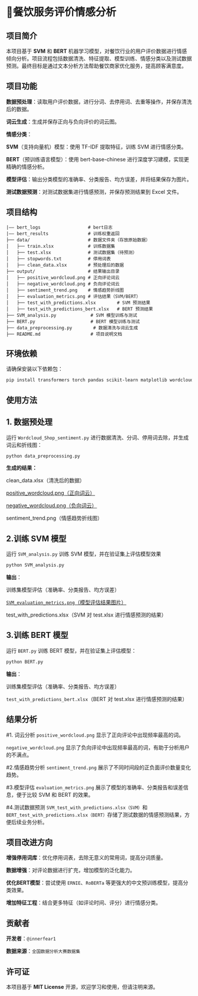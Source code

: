 # 🚀餐饮服务评价情感分析
## 项目简介

本项目基于 **SVM** 和 **BERT** 机器学习模型，对餐饮行业的用户评价数据进行情感倾向分析。项目流程包括数据清洗、特征提取、模型训练、情感分类以及测试数据预测。最终目标是通过文本分析方法帮助餐饮商家优化服务，提高顾客满意度。

## 项目功能

**数据预处理**：读取用户评价数据，进行分词、去停用词、去重等操作，并保存清洗后的数据。

**词云生成**：生成并保存正向与负向评价的词云图。

**情感分类**：
    
**SVM**（支持向量机）模型：使用 TF-IDF 提取特征，训练 SVM 进行情感分类。
    
**BERT**（预训练语言模型）：使用 bert-base-chinese 进行深度学习建模，实现更精确的情感分析。

**模型评估**：输出分类模型的准确率、分类报告、均方误差，并将结果保存为图片。

**测试数据预测**：对测试数据集进行情感预测，并保存预测结果到 Excel 文件。

## 项目结构

```angular2html
|—— bert_logs                  # bert日志
|—— bert_results               # 训练权重返回
├── data/                      # 数据文件夹（存放原始数据）
│   ├── train.xlsx             # 训练数据集
│   ├── test.xlsx              # 测试数据集（待预测）
│   ├── stopwords.txt          # 停用词表
│   ├── clean_data.xlsx        # 预处理后的数据
├── output/                    # 结果输出目录
│   ├── positive_wordcloud.png # 正向评论词云
│   ├── negative_wordcloud.png # 负向评论词云
│   ├── sentiment_trend.png    # 情感趋势折线图
│   ├── evaluation_metrics.png # 评估结果（SVM/BERT）
│   ├── test_with_predictions.xlsx        # SVM 预测结果
│   ├── test_with_predictions_bert.xlsx   # BERT 预测结果
├── SVM_analysis.py             # SVM 模型训练与测试
├── BERT.py                     # BERT 模型训练与测试
├── data_preprocessing.py        # 数据清洗与词云生成
├── README.md                   # 项目说明文档
```


## 环境依赖
请确保安装以下依赖包：
```bash
pip install transformers torch pandas scikit-learn matplotlib wordcloud jieba openpyxl seaborn
```

## 使用方法
## 1. 数据预处理
运行 `Wordcloud_Shop_sentiment.py` 进行数据清洗、分词、停用词去除，并生成词云和折线图：
```bash
python data_preprocessing.py
```
**生成的结果：**

clean_data.xlsx（清洗后的数据）

[positive_wordcloud.png（正向词云）](./output/positive_wordcloud.png)

[negative_wordcloud.png（负向词云）](./output/negative_wordcloud.png)

sentiment_trend.png（情感趋势折线图）

## 2.训练 SVM 模型
运行 `SVM_analysis.py` 训练 SVM 模型，并在验证集上评估模型效果
```bash
python SVM_analysis.py
```

**输出**：

训练集模型评估（准确率、分类报告、均方误差）

[`SVM_evaluation_metrics.png`（模型评估结果图片）](./output/SVM_evaluation_metrics.png)

test_with_predictions.xlsx（SVM 对 test.xlsx 进行情感预测的结果）

## 3.训练 BERT 模型

运行 `BERT.py` 训练 BERT 模型，并在验证集上评估模型：
```bash
python BERT.py
```

**输出**：

训练集模型评估（准确率、分类报告、均方误差）

`test_with_predictions_bert.xlsx`（BERT 对 test.xlsx 进行情感预测的结果）

## 结果分析
#1. 词云分析
`positive_wordcloud.png` 显示了正向评论中出现频率最高的词。

`negative_wordcloud.png` 显示了负向评论中出现频率最高的词，有助于分析用户的不满点。

#2.情感趋势分析
`sentiment_trend.png` 展示了不同时间段的正负面评价数量变化趋势。

#3.模型评估
`evaluation_metrics.png` 展示了模型的准确率、分类报告和误差信息，便于比较 SVM 和 BERT 的效果。

#4.测试数据预测
`SVM_test_with_predictions.xlsx（SVM）`和 `BERT_test_with_predictions.xlsx（BERT）`存储了测试数据的情感预测结果，方便后续业务分析。

## 项目改进方向
**增强停用词库**：优化停用词表，去除无意义的常用词，提高分词质量。

**数据增强**：对评论数据进行扩充，增加模型的泛化能力。

**优化BERT模型**：尝试使用 `ERNIE`、`RoBERTa` 等更强大的中文预训练模型，提高分类效果。

**增加特征工程**：结合更多特征（如评论时间、评分）进行情感分类。

## 贡献者
**开发者**：`@innerfear1`

**数据来源**：`全国数据分析大赛数据集`

## 许可证
本项目基于 **MIT License** 开源，欢迎学习和使用，但请注明来源。